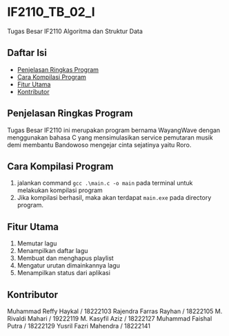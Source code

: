 # IF2110_TB_02_I
Tugas Besar IF2110 Algoritma dan Struktur Data

## Daftar Isi
* [Penjelasan Ringkas Program](#penjelasan-ringkas-program)
* [Cara Kompilasi Program](#cara-kompilasi-program)
* [Fitur Utama](#fitur-utama)
* [Kontributor](#kontributor)

## Penjelasan Ringkas Program
Tugas Besar IF2110 ini merupakan program bernama WayangWave dengan menggunakan bahasa C yang mensimulasikan service pemutaran musik demi membantu Bandowoso mengejar cinta sejatinya yaitu Roro.

## Cara Kompilasi Program
1. jalankan command `gcc .\main.c -o main` pada terminal untuk melakukan kompilasi program
2. Jika kompilasi berhasil, maka akan terdapat `main.exe` pada directory program.

## Fitur Utama
1. Memutar lagu
2. Menampilkan daftar lagu
3. Membuat dan menghapus playlist
4. Mengatur urutan dimainkannya lagu
5. Menampilkan status dari aplikasi


## Kontributor
Muhammad Reffy Haykal / 18222103
Rajendra Farras Rayhan / 18222105
M. Rivaldi Mahari / 19222119
M. Kasyfil Aziz / 18222127
Muhammad Faishal Putra / 18222129
Yusril Fazri Mahendra / 18222141


